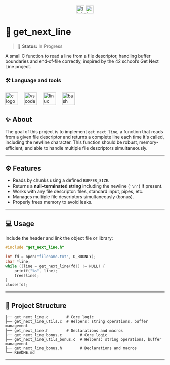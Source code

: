 ###

<div align="center">
  <a href="https://www.linkedin.com/in/ertu%C4%9Frul-pakdamar/" target="_blank">
    <img src="https://img.shields.io/static/v1?message=LinkedIn&logo=linkedin&label=&color=0077B5&logoColor=white&labelColor=&style=for-the-badge" height="25" alt="linkedin logo"  />
  </a>
  <a href="https://www.hackerrank.com/ertu_pakdamar" target="_blank">
    <img src="https://img.shields.io/static/v1?message=HackerRank&logo=hackerrank&label=&color=2EC866&logoColor=white&labelColor=&style=for-the-badge" height="25" alt="hackerrank logo"  />
  </a>
</div>

###

# 🚀 get_next_line

> 🚧 **Status:** In Progress

A small C function to read a line from a file descriptor, handling buffer boundaries and end‑of‑file correctly, inspired by the 42 school’s Get Next Line project.

###

<h3 align="left">🛠 Language and tools</h3>

###

<div align="left">
  <img src="https://cdn.jsdelivr.net/gh/devicons/devicon/icons/c/c-original.svg" height="40" alt="c logo"  />
  <img width="12" />
  <img src="https://cdn.jsdelivr.net/gh/devicons/devicon/icons/vscode/vscode-original.svg" height="40" alt="vscode logo"  />
  <img width="12" />
  <img src="https://cdn.jsdelivr.net/gh/devicons/devicon/icons/linux/linux-original.svg" height="40" alt="linux logo"  />
  <img width="12" />
  <img src="https://cdn.jsdelivr.net/gh/devicons/devicon/icons/bash/bash-original.svg" height="40" alt="bash logo"  />
</div>

###

## ✨ About

The goal of this project is to implement `get_next_line`, a function that reads from a given file descriptor and returns a complete line each time it's called, including the newline character. This function should be robust, memory-efficient, and able to handle multiple file descriptors simultaneously.

---

## ⚙️ Features

- Reads by chunks using a defined `BUFFER_SIZE`.
- Returns a **null-terminated string** including the newline (`'\n'`) if present.
- Works with any file descriptor: files, standard input, pipes, etc.
- Manages multiple file descriptors simultaneously (bonus).
- Properly frees memory to avoid leaks.

---

## 💻 Usage

Include the header and link the object file or library:
```c
#include "get_next_line.h"

int fd = open("filename.txt", O_RDONLY);
char *line;
while ((line = get_next_line(fd)) != NULL) {
    printf("%s", line);
    free(line);
}
close(fd);
```

---

## 📁 Project Structure

```text
├── get_next_line.c        # Core logic
├── get_next_line_utils.c  # Helpers: string operations, buffer management
├── get_next_line.h        # Declarations and macros
├── get_next_line_bonus.c        # Core logic
├── get_next_line_utils_bonus.c  # Helpers: string operations, buffer management
├── get_next_line_bonus.h        # Declarations and macros
└── README.md
```

---
